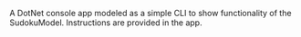 A DotNet console app modeled as a simple CLI to show functionality of the SudokuModel. Instructions are provided in the app.

